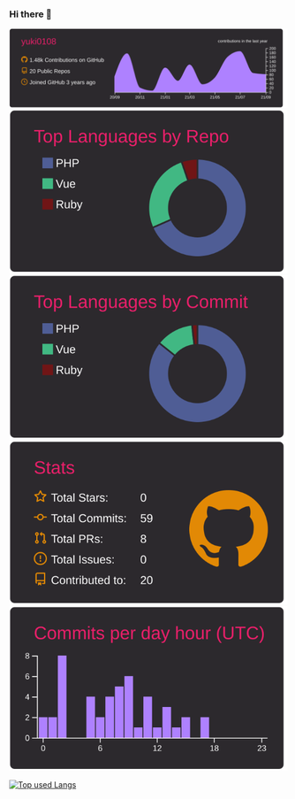 ### Hi there 👋


<!--
**yuki0108/yuki0108** is a ✨ _special_ ✨ repository because its `README.md` (this file) appears on your GitHub profile.

Here are some ideas to get you started:

- 🔭 I’m currently working on ...
- 🌱 I’m currently learning ...
- 👯 I’m looking to collaborate on ...
- 🤔 I’m looking for help with ...
- 💬 Ask me about ...
- 📫 How to reach me: ...
- 😄 Pronouns: ...
- ⚡ Fun fact: ...
-->
<!-- リポジトリステータス -->
<!--[![hogehoge's github stats](https://github-readme-stats.vercel.app/api?username=yuki0108&hide=contribs&count_private=true&show_icons=true&theme=tokyonight)](https://github.com/yuki0108/)-->

<!-- リポジトリステータス -->
[![](https://raw.githubusercontent.com/yuki0108/yuki0108/main/profile-summary-card-output/monokai/0-profile-details.svg)](https://github.com/vn7n24fzkq/github-profile-summary-cards)
[![](https://raw.githubusercontent.com/yuki0108/yuki0108/main/profile-summary-card-output/monokai/1-repos-per-language.svg)](https://github.com/vn7n24fzkq/github-profile-summary-cards) [![](https://raw.githubusercontent.com/yuki0108/yuki0108/main/profile-summary-card-output/monokai/2-most-commit-language.svg)](https://github.com/vn7n24fzkq/github-profile-summary-cards)
[![](https://raw.githubusercontent.com/yuki0108/yuki0108/main/profile-summary-card-output/monokai/3-stats.svg)](https://github.com/vn7n24fzkq/github-profile-summary-cards) [![](https://raw.githubusercontent.com/yuki0108/yuki0108/main/profile-summary-card-output/monokai/4-productive-time.svg)](https://github.com/vn7n24fzkq/github-profile-summary-cards)

<!-- ソースコード統計 -->
[![Top used Langs](https://github-readme-stats.vercel.app/api/top-langs/?username=yuki0108&layout=compact&theme=tokyonight)](https://github.com/yuki0108/)
